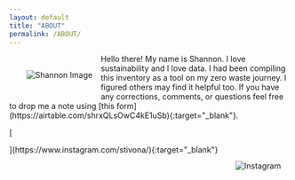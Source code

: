 ```yaml
---
layout: default
title: "ABOUT"
permalink: /ABOUT/
---
```

<p style="padding: 15px; float:left">
    <img src="/ZeroWastePDX/assets/DSC_0542-min.png" alt="Shannon Image" style="max-width: 400px;">
</p>
Hello there! My name is Shannon. 
I love sustainability and I love data. 
I had been compiling this inventory as a tool on my zero waste journey. I figured others may find it helpful too. 
If you have any corrections, comments, or questions feel free to drop me a note using [this form](https://airtable.com/shrxQLsOwC4kE1uSb){:target="_blank"}. 

[<p style="padding: 15px; float:right">
    <img src="/ZeroWastePDX/assets/instagram-button-png-image-free-download-searchpngcom-instagram-button-png-715_715.jpg" alt="Instagram" style="max-width: 200px;">
</p>](https://www.instagram.com/stivona/){:target="_blank"}
